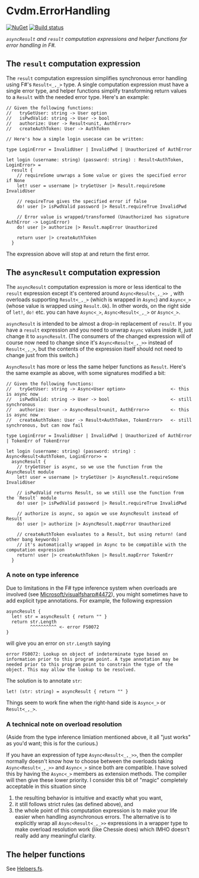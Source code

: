 Cvdm.ErrorHandling
===

[![NuGet](https://img.shields.io/nuget/dt/Cvdm.ErrorHandling.svg?style=flat)](https://www.nuget.org/packages/Cvdm.ErrorHandling/) [![Build status](https://ci.appveyor.com/api/projects/status/r4pe0qp93fnjenoc/branch/master?svg=true)](https://ci.appveyor.com/project/cmeeren/cvdm-errorhandling/branch/master)

*`asyncResult` and `result` computation expressions and helper functions for error handling in F#.*



The `result` computation expression
---

The `result` computation expression simplifies synchronous error handling using F#'s `Result<_,_>` type. A single computation expression must have a single error type, and helper functions simplify transforming return values to a `Result` with the needed error type. Here's an example:

```F#
// Given the following functions:
//   tryGetUser: string -> User option
//   isPwdValid: string -> User -> bool
//   authorize: User -> Result<unit, AuthError>
//   createAuthToken: User -> AuthToken

// Here's how a simple login usecase can be written:

type LoginError = InvalidUser | InvalidPwd | Unauthorized of AuthError

let login (username: string) (password: string) : Result<AuthToken, LoginError> =
  result {
    // requireSome unwraps a Some value or gives the specified error if None
    let! user = username |> tryGetUser |> Result.requireSome InvalidUser
    
    // requireTrue gives the specified error if false
    do! user |> isPwdValid password |> Result.requireTrue InvalidPwd
    
    // Error value is wrapped/transformed (Unauthorized has signature AuthError -> LoginError)
    do! user |> authorize |> Result.mapError Unauthorized

    return user |> createAuthToken
  }
```

The expression above will stop at and return the first error.



The `asyncResult` computation expression
---

The `asyncResult` computation expression is more or less identical to the `result` expression except it's centered around `Async<Result<_,_>> `, with overloads supporting `Result<_,_>` (which is wrapped in `Async`) and `Async<_>` (whose value is wrapped using `Result.Ok`). In other words, on the right side of `let!`, `do!` etc. you can have `Async<_>`, `Async<Result<_,_>` or `Async<_>`.

`asyncResult` is intended to be almost a drop-in replacement of `result`. If you have a `result` expression and you need to unwrap `Async` values inside it, just change it to `asyncResult`. (The consumers of the changed expression will of course now need to change since it's `Async<Result<_,_>>` instead of `Result<_,_>`, but the contents of the expression itself should not need to change just from this switch.)

`AsyncResult` has more or less the same helper functions as `Result`. Here's the same example as above, with some signatures modified a bit:

```F#
// Given the following functions:
//   tryGetUser: string -> Async<User option>                 <- this is async now
//   isPwdValid: string -> User -> bool                       <- still synchronous
//   authorize: User -> Async<Result<unit, AuthError>>        <- this is async now
//   createAuthToken: User -> Result<AuthToken, TokenError>   <- still synchronous, but can now fail

type LoginError = InvalidUser | InvalidPwd | Unauthorized of AuthError | TokenErr of TokenError

let login (username: string) (password: string) : Async<Result<AuthToken, LoginError>> =
  asyncResult {
    // tryGetUser is async, so we use the function from the AsyncResult module
    let! user = username |> tryGetUser |> AsyncResult.requireSome InvalidUser

    // isPwdValid returns Result, so we still use the function from the `Result` module
    do! user |> isPwdValid password |> Result.requireTrue InvalidPwd

    // authorize is async, so again we use AsyncResult instead of Result
    do! user |> authorize |> AsyncResult.mapError Unauthorized

    // createAuthToken evaluates to a Result, but using return! (and other bang keywords)
    // it's automatically wrapped in Async to be compatible with the computation expression
    return! user |> createAuthToken |> Result.mapError TokenErr
  }
```

### A note on type inference

Due to limitations in the F# type inference system when overloads are involved (see [Microsoft/visualfsharp#4472](https://github.com/Microsoft/visualfsharp/issues/4472)), you might sometimes have to add explicit type annotations. For example, the following expression

```F#
asyncResult {
  let! str = asyncResult { return "" }
  return str.Length
         ^^^^^^^^^^ <- error FS0072
}
```

will give you an error on `str.Length` saying

`error FS0072: Lookup on object of indeterminate type based on information prior to this program point. A type annotation may be needed prior to this program point to constrain the type of the object. This may allow the lookup to be resolved.`

The solution is to annotate `str`:

```F#
let! (str: string) = asyncResult { return "" }
```

Things seem to work fine when the right-hand side is `Async<_>` or `Result<_,_>`.

### A technical note on overload resolution

(Aside from the type inference limiation mentioned above, it all "just works" as you'd want; this is for the curious.)

If you have an expression of type `Async<Result<_,_>>`, then the compiler normally doesn't know how to choose between the overloads taking `Async<Result<_,_>>` and `Async<_>` since both are compatible. I have solved this by having the `Async<_>` members as extension methods. The compiler will then give these lower priority. I consider this bit of "magic" completely acceptable in this situation since

1. the resulting behavior is intuitive and exactly what you want,
2. it still follows strict rules (as defined above), and
3. the whole point of this computation expression is to make your life easier when handling asynchronous errors. The alternative is to explicitly wrap all `Async<Result<_,_>>` expressions in a wrapper type to make overload resolution work (like Chessie does) which IMHO doesn't really add any meaningful clarity.

The helper functions
---

See [Helpers.fs](https://github.com/cmeeren/Cvdm.ErrorHandling/blob/master/Cvdm.ErrorHandling/Helpers.fs).
